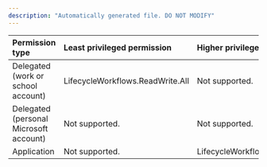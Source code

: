 ```yaml
---
description: "Automatically generated file. DO NOT MODIFY"
---
```


|Permission type|Least privileged permission|Higher privileged permissions|
|:---|:---|:---|
|Delegated (work or school account)|LifecycleWorkflows.ReadWrite.All|Not supported.|
|Delegated (personal Microsoft account)|Not supported.|Not supported.|
|Application|Not supported.|LifecycleWorkflows.ReadWrite.All|

